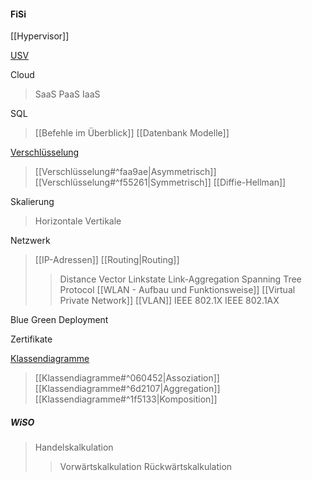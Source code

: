 #### FiSi

[[Hypervisor]]

[USV](USV)

Cloud
> SaaS
> PaaS
> IaaS

SQL
>[[Befehle im Überblick]]
>[[Datenbank Modelle]]

[Verschlüsselung](obsidian://open?vault=Berufsschule%20Vault&file=Verschl%C3%BCsselung)
> [[Verschlüsselung#^faa9ae|Asymmetrisch]]
> [[Verschlüsselung#^f55261|Symmetrisch]]
> [[Diffie-Hellman]]

Skalierung
>Horizontale
>Vertikale

Netzwerk
> [[IP-Adressen]]
> [[Routing|Routing]]
>> Distance Vector
>> Linkstate
>> Link-Aggregation
>> Spanning Tree Protocol
> [[WLAN - Aufbau und Funktionsweise]]
> [[Virtual Private Network]]
> [[VLAN]]
> IEEE 802.1X
> IEEE 802.1AX

Blue Green Deployment

Zertifikate

[Klassendiagramme](Klassendiagramme.md)
>[[Klassendiagramme#^060452|Assoziation]]
>[[Klassendiagramme#^6d2107|Aggregation]]
>[[Klassendiagramme#^1f5133|Komposition]]

##### WiSO

> Handelskalkulation
> >Vorwärtskalkulation
> >Rückwärtskalkulation
